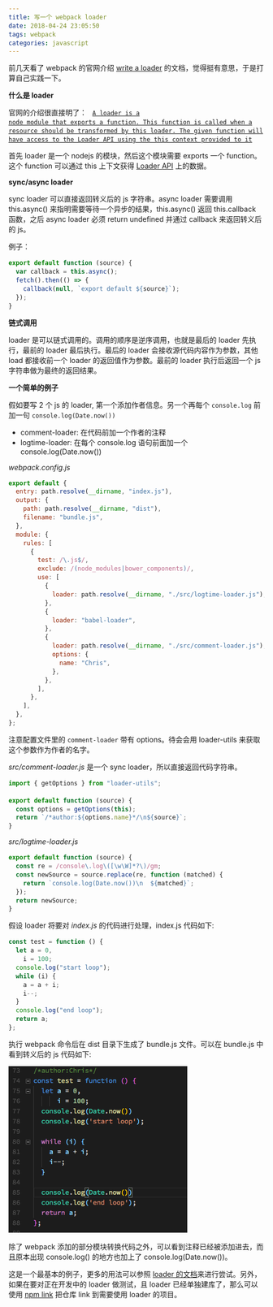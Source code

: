 ```yaml
---
title: 写一个 webpack loader
date: 2018-04-24 23:05:50
tags: webpack
categories: javascript
---
```


前几天看了 webpack 的官网介绍 [write a loader](https://webpack.js.org/contribute/writing-a-loader/) 的文档，觉得挺有意思，于是打算自己实践一下。

**什么是 loader**

官网的介绍很直接明了：
<code>
[A loader is a node module that exports a function. This function is called when a resource should be transformed by this loader. The given function will have access to the Loader API using the this context provided to it](https://webpack.js.org/contribute/writing-a-loader/)
</code>

首先 loader 是一个 nodejs 的模块，然后这个模块需要 exports 一个 function。这个 function 可以通过 this 上下文获得 [Loader API](https://webpack.js.org/api/loaders/) 上的数据。

**sync/async loader**

sync loader 可以直接返回转义后的 js 字符串。async loader 需要调用 this.async() 来指明需要等待一个异步的结果，this.async() 返回 this.callback 函数，之后 async loader 必须 return undefined 并通过 callback 来返回转义后的 js。

<!--more-->

例子：

```js
export default function (source) {
  var callback = this.async();
  fetch().then(() => {
    callback(null, `export default ${source}`);
  });
}
```

**链式调用**

loader 是可以链式调用的。调用的顺序是逆序调用，也就是最后的 loader 先执行，最前的 loader 最后执行。最后的 loader 会接收源代码内容作为参数，其他 load 都接收前一个 loader 的返回值作为参数。最前的 loader 执行后返回一个 js 字符串做为最终的返回结果。

**一个简单的例子**

假如要写 2 个 js 的 loader, 第一个添加作者信息。另一个再每个 <code>console.log</code> 前加一句 <code>console.log(Date.now())</code>

- comment-loader: 在代码前加一个作者的注释
- logtime-loader: 在每个 console.log 语句前面加一个 console.log(Date.now())

_webpack.config.js_

```js
export default {
  entry: path.resolve(__dirname, "index.js"),
  output: {
    path: path.resolve(__dirname, "dist"),
    filename: "bundle.js",
  },
  module: {
    rules: [
      {
        test: /\.js$/,
        exclude: /(node_modules|bower_components)/,
        use: [
          {
            loader: path.resolve(__dirname, "./src/logtime-loader.js"),
          },
          {
            loader: "babel-loader",
          },
          {
            loader: path.resolve(__dirname, "./src/comment-loader.js"),
            options: {
              name: "Chris",
            },
          },
        ],
      },
    ],
  },
};
```

注意配置文件里的 <code>comment-loader</code> 带有 options。待会会用 loader-utils 来获取这个参数作为作者的名字。

_src/comment-loader.js_ 是一个 sync loader，所以直接返回代码字符串。

```js
import { getOptions } from "loader-utils";

export default function (source) {
  const options = getOptions(this);
  return `/*author:${options.name}*/\n${source}`;
}
```

_src/logtime-loader.js_

```js
export default function (source) {
  const re = /console\.log\([\w\W]*?\)/gm;
  const newSource = source.replace(re, function (matched) {
    return `console.log(Date.now())\n  ${matched}`;
  });
  return newSource;
}
```

假设 loader 将要对 _index.js_ 的代码进行处理，index.js 代码如下:

```js
const test = function () {
  let a = 0,
    i = 100;
  console.log("start loop");
  while (i) {
    a = a + i;
    i--;
  }
  console.log("end loop");
  return a;
};
```

执行 webpack 命令后在 dist 目录下生成了 bundle.js 文件。可以在 bundle.js 中看到转义后的 js 代码如下:

![](/static/webpack-loader/loader.png)

除了 webpack 添加的部分模块转换代码之外，可以看到注释已经被添加进去，而且原本出现 console.log() 的地方也加上了 console.log(Date.now())。

这是一个最基本的例子，更多的用法可以参照 [loader 的文档](https://webpack.js.org/contribute/writing-a-loader/)来进行尝试。另外，如果在要对正在开发中的 loader 做测试，且 loader 已经单独建库了，那么可以使用 [npm link](https://docs.npmjs.com/cli/v7/commands/npm-link) 把仓库 link 到需要使用 loader 的项目。
